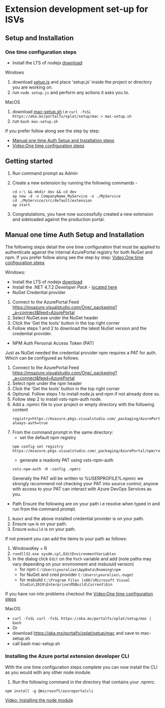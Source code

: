 <a name="extension-development-set-up-for-isvs"></a>
# Extension development set-up for ISVs

 
<a name="extension-development-set-up-for-isvs-setup-and-installation"></a>
## Setup and Installation

<a name="extension-development-set-up-for-isvs-setup-and-installation-one-time-configuration-steps"></a>
### One time configuration steps

- Install the LTS of nodejs [download](https://nodejs.org/en/download)

Windows
  1. download [setup.js](https://aka.ms/portalfx/cli/setup) and place 'setup.js' inside the project or directory you are working on.
  1. run `node setup.js` and perform any actions it asks you to.

MacOS
  1. download  [mac-setup.sh](https://aka.ms/portalfx/xplat/setup/mac) i.e `curl -fsSL https://aka.ms/portalfx/xplat/setup/mac > mac-setup.sh`
  1. run `bash mac-setup.sh`

If you prefer follow along see the step by step:
- [Manual one time Auth Setup and Installation steps](#manual-one-time-auth-setup-and-installation)
- [Video:One time configuration steps](https://msit.microsoftstream.com/video/d1f15784-da81-4354-933d-51e517d38cc1?st=657)



<a name="extension-development-set-up-for-isvs-getting-started"></a>
## Getting started


1. Run command prompt as Admin
1. Create a new extension by running the following commands - 

    ```
    cd c:\ && mkdir dev && cd dev
    ap new -d -n CompanyName_MyService -o ./MyService
    cd ./MyService/src/default/extension
    ap start

    ```
1. Congratulations, you have now successfully created a new extension and sideloaded against the production portal.

 

<a name="extension-development-set-up-for-isvs-manual-one-time-auth-setup-and-installation"></a>
## Manual one time Auth Setup and Installation
The following steps detail the one time configuration that must be applied to authenticate against the internal AzurePortal registry for both NuGet and npm.
If you prefer follow along see the step by step: [Video:One time configuration steps](https://msit.microsoftstream.com/video/d1f15784-da81-4354-933d-51e517d38cc1?st=657)

Windows:
- Install the LTS of nodejs [download](https://nodejs.org/en/download)
- Install the .NET 4.7.2 *Developer Pack* - [located here](https://dotnet.microsoft.com/download/dotnet-framework/thank-you/net472-developer-pack-offline-installer)
- NuGet Credential provider
1. Connect to the AzurePortal Feed https://msazure.visualstudio.com/One/_packaging?_a=connect&feed=AzurePortal
1. Select NuGet.exe under the NuGet header
1. Click the 'Get the tools' button in the top right corner
1. Follow steps 1 and 2 to download the latest NuGet version and the credential provider.

- NPM Auth Personal Access Token (PAT)

Just as NuGet needed the credential provider npm requires a PAT for auth.  Which can be configured as follows.

1. Connect to the AzurePortal Feed https://msazure.visualstudio.com/One/_packaging?_a=connect&feed=AzurePortal
1. Select npm under the npm header
1. Click the 'Get the tools' button in the top right corner
1. Optional. Follow steps 1 to install node.js and npm if not already done so.
1. Follow step 2 to install vsts-npm-auth node.
1. Add a .npmrc file to your project or empty directory with the following content
    ```
    registry=https://msazure.pkgs.visualstudio.com/_packaging/AzurePortal/npm/registry/
    always-auth=true
    ```
1. From the command prompt in the same directory:
    - set the default npm registry
    ```
    npm config set registry https://msazure.pkgs.visualstudio.com/_packaging/AzurePortal/npm/registry/
    ```
    - generate a readonly PAT using vsts-npm-auth
    ```
    vsts-npm-auth -R -config .npmrc
    ```
    Generally the PAT will be written to %USERPROFILE%\.npmrc we strongly recommend not checking your PAT into source control; anyone with access to your PAT can interact with Azure DevOps Services as you.


- Path
Ensure the following are on your path i.e resolve when typed in and run from the command prompt.
1. `NuGet` and the above installed credential provider is on your path.
1. Ensure `npm` is on your path.
1. Ensure `msbuild` is on your path.

If not present you can add the items to your path as follows:
1. WindowsKey + R
1. `rundll32.exe sysdm.cpl,EditEnvironmentVariables`
1. In the dialog click `Edit` on the `Path` variable and add (note paths may vary depending on your environment and msbuiuld version)
    - for npm `C:\Users\youralias\AppData\Roaming\npm`
    - for NuGet and cred provider `C:\Users\youralias\.nuget`
    - for msbuild `C:\Program Files (x86)\Microsoft Visual Studio\2019\Enterprise\MSBuild\Current\bin`

If you have run into problems checkout the [Video:One time configuration steps](https://msit.microsoftstream.com/video/d1f15784-da81-4354-933d-51e517d38cc1?st=657)

MacOS:
- `curl -fsSL curl -fsSL https://aka.ms/portalfx/xplat/setup/mac | bash`
- Or
- download https://aka.ms/portalfx/xplat/setup/mac and save to mac-setup.sh
- call bash mac-setup.sh
<a name="extension-development-set-up-for-isvs-manual-one-time-auth-setup-and-installation-installing-the-azure-portal-extension-developer-cli"></a>
### Installing the Azure portal extension developer CLI

With the one time configuration steps complete you can now install the CLI as you would with any other node module.

1. Run the following command in the directory that contains your .npmrc.
```
npm install -g @microsoft/azureportalcli
```

[Video: Installing the node module](https://msit.microsoftstream.com/video/d1f15784-da81-4354-933d-51e517d38cc1?st=1324)

